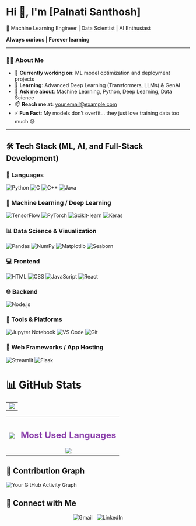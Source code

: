 # Hi 🤖, I'm [Palnati Santhosh]

🚀 Machine Learning Engineer | Data Scientist | AI Enthusiast  

**Always curious | Forever learning**

---

### 👨‍💻 About Me

- 🔭 **Currently working on**: ML model optimization and deployment projects  
- 🌱 **Learning**: Advanced Deep Learning (Transformers, LLMs) & GenAI  
- 💬 **Ask me about**: Machine Learning, Python, Deep Learning, Data Science  
- 📫 **Reach me at**: [your.email@example.com](mailto:santhoshpalnati11@gmai.com)  
- ⚡ **Fun Fact**: My models don’t overfit... they just love training data too much 😅  

---


## 🛠️ Tech Stack (ML, AI, and Full-Stack Development)



### 🔢 Languages
![Python](https://img.shields.io/badge/-Python-3776AB?style=for-the-badge&logo=python&logoColor=white)
![C](https://img.shields.io/badge/-C-A8B9CC?style=for-the-badge&logo=c&logoColor=white)
![C++](https://img.shields.io/badge/-C++-00599C?style=for-the-badge&logo=cplusplus&logoColor=white)
![Java](https://img.shields.io/badge/-Java-007396?style=for-the-badge&logo=java&logoColor=white)


### 🤖 Machine Learning / Deep Learning
![TensorFlow](https://img.shields.io/badge/-TensorFlow-FF6F00?style=for-the-badge&logo=tensorflow&logoColor=white)
![PyTorch](https://img.shields.io/badge/-PyTorch-EE4C2C?style=for-the-badge&logo=pytorch&logoColor=white)
![Scikit-learn](https://img.shields.io/badge/-Scikit--Learn-F7931E?style=for-the-badge&logo=scikitlearn&logoColor=white)
![Keras](https://img.shields.io/badge/-Keras-D00000?style=for-the-badge&logo=keras&logoColor=white)


### 📊 Data Science & Visualization
![Pandas](https://img.shields.io/badge/-Pandas-150458?style=for-the-badge&logo=pandas&logoColor=white)
![NumPy](https://img.shields.io/badge/-NumPy-013243?style=for-the-badge&logo=numpy&logoColor=white)
![Matplotlib](https://img.shields.io/badge/-Matplotlib-11557C?style=for-the-badge&logo=matplotlib&logoColor=white)
![Seaborn](https://img.shields.io/badge/-Seaborn-43B02A?style=for-the-badge&logo=python&logoColor=white)


### 💻 Frontend
![HTML](https://img.shields.io/badge/-HTML5-E34F26?style=for-the-badge&logo=html5&logoColor=white)
![CSS](https://img.shields.io/badge/-CSS3-1572B6?style=for-the-badge&logo=css3&logoColor=white)
![JavaScript](https://img.shields.io/badge/-JavaScript-F7DF1E?style=for-the-badge&logo=javascript&logoColor=black)
![React](https://img.shields.io/badge/-React-61DAFB?style=for-the-badge&logo=react&logoColor=black)


### 🌐 Backend
![Node.js](https://img.shields.io/badge/-Node.js-339933?style=for-the-badge&logo=nodedotjs&logoColor=white)


### 🧰 Tools & Platforms
![Jupyter Notebook](https://img.shields.io/badge/-Jupyter%20Notebook-F37626?style=for-the-badge&logo=jupyter&logoColor=white)
![VS Code](https://img.shields.io/badge/-VS%20Code-007ACC?style=for-the-badge&logo=visualstudiocode&logoColor=white)
![Git](https://img.shields.io/badge/-Git-F05032?style=for-the-badge&logo=git&logoColor=white)


### 🚀 Web Frameworks / App Hosting
![Streamlit](https://img.shields.io/badge/-Streamlit-FF4B4B?style=for-the-badge&logo=streamlit&logoColor=white)
![Flask](https://img.shields.io/badge/-Flask-000000?style=for-the-badge&logo=flask&logoColor=white)




# 📊 GitHub Stats
<div align="center">


<!-- Row 1: Stats -->
<table>
  <tr>
    <td>
      <img src="http://github-profile-summary-cards.vercel.app/api/cards/stats?username=Santhosh-0511&theme=tokyonight" />
    </td>
  </tr>
</table>

<!-- Row 2: Contributions + Most Used Languages -->
<table>
  <tr>
    <td>
      <img src="http://github-profile-summary-cards.vercel.app/api/cards/profile-details?username=Santhosh-0511&theme=tokyonight" />
    </td>
    <td>
      <div align="center">
        <h2 style="color:#8e44ad;">Most Used Languages</h2>
        <img src="https://github-readme-stats.vercel.app/api/top-langs/?username=Santhosh-0511&layout=compact&theme=tokyonight&hide_border=true&border_radius=15" />
      </div>
    </td>
  </tr>
</table>

</div>





## 🌟 Contribution Graph

![Your GitHub Activity Graph](https://github-readme-activity-graph.vercel.app/graph?username=Santhosh-0511&theme=react-dark&hide_border=true&area=true)




<h2 align="left">🤝 Connect with Me</h2>

<p align="center">
  <a href="mailto:santhoshpalnati11@gmail.com" target="_blank" style="text-decoration:none;">
    <img src="https://img.shields.io/badge/Gmail-EA4335?style=for-the-badge&logo=gmail&logoColor=EA4335&labelColor=FFFFFF&color=FFFFFF" alt="Gmail"/>
  </a>
  &nbsp;
  <a href="https://www.linkedin.com/in/santhosh-palnati-b2b859327/" target="_blank" style="text-decoration:none;">
    <img src="https://img.shields.io/badge/LinkedIn-0A66C2?style=for-the-badge&logo=linkedin&logoColor=0A66C2&labelColor=FFFFFF&color=FFFFFF" alt="LinkedIn"/>
  </a>
</p>


